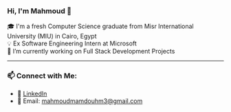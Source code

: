 ### Hi, I'm Mahmoud 👋

🎓 I'm a fresh Computer Science graduate from Misr International University (MIU) in Cairo, Egypt  
💡 Ex Software Engineering Intern at Microsoft  
🔭 I’m currently working on Full Stack Development Projects  

---

### 📫 Connect with Me:
- 🔗 [LinkedIn](https://www.linkedin.com/in/mahmoudmamdouh1)
- 📧 Email: mahmoudmamdouhm3@gmail.com


<!--
**MahmoudMamdouh3/MahmoudMamdouh3** is a ✨ _special_ ✨ repository because its `README.md` (this file) appears on your GitHub profile.

Here are some ideas to get you started:

- 🔭 I’m currently working on ...
- 🌱 I’m currently learning ...
- 👯 I’m looking to collaborate on ...
- 🤔 I’m looking for help with ...
-->
